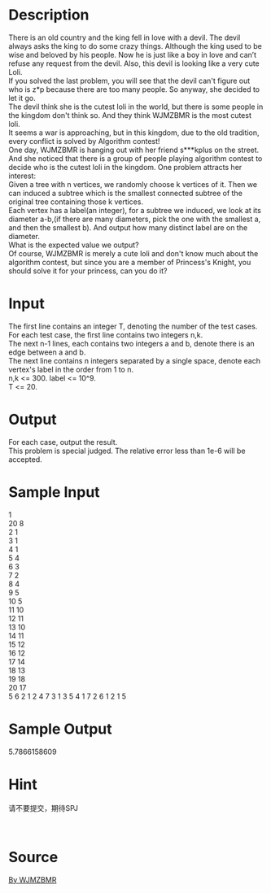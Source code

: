 
# Description

<div class="content"><div>There is an old country and the king fell in love with a devil. The devil always asks the king to do some crazy things. Although the king used to be wise and beloved by his people. Now he is just like a boy in love and can’t refuse any request from the devil. Also, this devil is looking like a very cute Loli.</div>
<div></div>
<div>If you solved the last problem, you will see that the devil can&#39;t figure out who is z*p because there are too many people. So anyway, she decided to let it go.</div>
<div></div>
<div>The devil think she is the cutest loli in the world, but there is some people in the kingdom don&#39;t think so. And they think WJMZBMR is the most cutest loli. </div>
<div></div>
<div>It seems a war is approaching, but in this kingdom, due to the old tradition, every conflict is solved by Algorithm contest!</div>
<div></div>
<div>One day, WJMZBMR is hanging out with her friend s***kplus on the street. And she noticed that there is a group of people playing algorithm contest to decide who is the cutest loli in the kingdom. One problem attracts her interest:</div>
<div></div>
<div>Given a tree with n vertices, we randomly choose k vertices of it. Then we can induced a subtree which is the smallest connected subtree of the original tree containing those k vertices.</div>
<div></div>
<div>Each vertex has a label(an integer), for a subtree we induced, we look at its diameter a-b,(if there are many diameters, pick the one with the smallest a, and then the smallest b). And output how many distinct label are on the diameter.</div>
<div></div>
<div>What is the expected value we output?</div>
<div></div>
<div>Of course, WJMZBMR is merely a cute loli and don&#39;t know much about the algorithm contest, but since you are a member of Princess&#39;s Knight, you should solve it for your princess, can you do it?</div>
<p></p></div>

# Input

<div class="content"><div>The first line contains an integer T, denoting the number of the test cases.</div>
<div>For each test case, the first line contains two integers n,k.</div>
<div>The next n-1 lines, each contains two integers a and b, denote there is an edge between a and b.</div>
<div>The next line contains n integers separated by a single space, denote each vertex&#39;s label in the order from 1 to n.</div>
<div></div>
<div>n,k &lt;= 300. label &lt;= 10^9.</div>
<div>T &lt;= 20.</div>
<p></p></div>

# Output

<div class="content"><div>For each case, output the result.</div>
<div>This problem is special judged. The relative error less than 1e-6 will be accepted.</div>
<p></p></div>

# Sample Input

<div class="content"><span class="sampledata">1<br/>
20 8<br/>
2 1<br/>
3 1<br/>
4 1<br/>
5 4<br/>
6 3<br/>
7 2<br/>
8 4<br/>
9 5<br/>
10 5<br/>
11 10<br/>
12 11<br/>
13 10<br/>
14 11<br/>
15 12<br/>
16 12<br/>
17 14<br/>
18 13<br/>
19 18<br/>
20 17<br/>
5 6 2 1 2 4 7 3 1 3 5 4 1 7 2 6 1 2 1 5 </span></div>

# Sample Output

<div class="content"><span class="sampledata">5.7866158609<br/>
</span></div>

# Hint

<div class="content"><p></p><p>请不要提交，期待SPJ</p><br/>
<p></p><p></p></div>

# Source

<div class="content"><p><a href="problemset.php?search=By WJMZBMR">By WJMZBMR</a></p></div>

